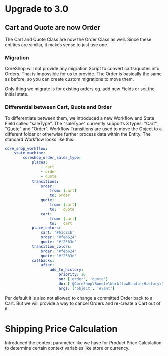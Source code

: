 # Upgrade to 3.0

## Cart and Quote are now Order
The Cart and Quote Class are now the Order Class as well. Since these entities are similar, it makes sense to just use one.

### Migration
CoreShop will not provide any migration Script to convert carts/quotes into Orders. That is impossible for us to provide.
The Order is basically the same as before, so you can create custom migrations to move them.

Only thing we migrate is for existing orders eg. add new Fields or set the initial state.

### Differential between Cart, Quote and Order
To differentiate between them, we introduced a new Workflow and State Field called "saleType". The "saleType" currently
supports 3 types: "Cart", "Quote" and "Order". Workflow Transitions are used to move the Object to a different folder
or otherwise further process data within the Entity. The standard Workflow looks like this:


```yaml
core_shop_workflow:
    state_machine:
        coreshop_order_sales_type:
            places:
                - cart
                - order
                - quote
            transitions:
                order:
                    from: [cart]
                    to: order
                quote:
                    from: [cart]
                    to:   quote
                cart:
                    from: [cart]
                    to:   cart
            place_colors:
                cart: '#61c2cb'
                order: '#feb624'
                quote: '#f2583e'
            transition_colors:
                order: '#feb624'
                quote: '#f2583e'
            callbacks:
                after:
                    add_to_history:
                        priority: 10
                        on: ['order', 'quote']
                        do: ['@CoreShop\Bundle\WorkflowBundle\History\StateHistoryLoggerInterface', 'log']
                        args: ['object', 'event']
```

Per default it is also not allowed to change a committed Order back to a Cart. But we will provide a way to cancel Orders
and re-create a Cart out of it.

# Shipping Price Calculation
Introduced the context parameter like we have for Product Price Calculation to determine certain context variables like
store or currency.
